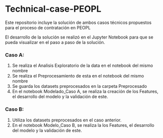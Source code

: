 # Technical-case-PEOPL
Este repositorio incluye la solución de ambos casos técnicos propuestos para el proceso de contratación en PEOPL

El desarrollo de la solución se realizó en el Jupyter Notebook para que se pueda visualizar en el paso a paso de la solución.

### Caso A:
1. Se realiza el Analisis Exploratorio de la data en el notebook del mismo nombre
2. Se realiza el Preprocesamiento de esta en el notebook del mismo nombre
3. Se guarda los datasets preprocesados en la carpeta Preprocesado
4. En el notebook Modelado_Caso A, se realiza la creación de los Features, el desarrollo del modelo y la validación de este.

### Caso B:
1. Utiliza los datasets preprocesados en el caso anterior.
2. En el notebook Modelo_Caso B, se realiza la los Features, el desarrollo del modelo y la validación de este.
